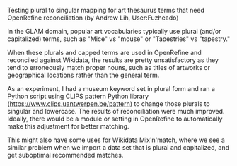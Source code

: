 Testing plural to singular mapping for art thesaurus terms that need OpenRefine reconciliation (by Andrew Lih, User:Fuzheado) 

In the GLAM domain, popular art vocabularies typically use plural (and/or capitalized) terms, such as "Mice" vs "mouse" or "Tapestries" vs "tapestry."

When these plurals and capped terms are used in OpenRefine and reconciled against Wikidata, the results are pretty unsatisfactory as they tend to erroneously match proper nouns, such as titles of artworks or geographical locations rather than the general term.

As an experiment, I had a museum keyword set in plural form and ran a Python script using CLIPS pattern Python library (https://www.clips.uantwerpen.be/pattern) to change those plurals to singular and lowercase. The results of reconciliation were much improved. Ideally, there would be a module or setting in OpenRefine to automatically make this adjustment for better matching. 

This might also have some uses for Wikidata Mix'n'match, where we see a similar problem when we import a data set that is plural and capitalized, and get suboptimal recommended matches.
